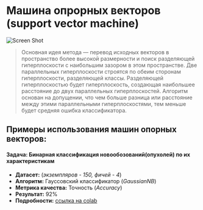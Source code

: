 # Машина опрорных векторов (support vector machine)

![Screen Shot](img/img01.png)

> Основная идея метода — перевод исходных векторов в пространство более высокой размерности 
и поиск разделяющей гиперплоскости с наибольшим зазором в этом пространстве. 
Две параллельных гиперплоскости строятся по обеим сторонам гиперплоскости, разделяющей классы. 
Разделяющей гиперплоскостью будет гиперплоскость, создающая наибольшее расстояние до двух параллельных 
гиперплоскостей. Алгоритм основан на допущении, что чем больше разница или расстояние
между этими параллельными гиперплоскостями, тем меньше будет средняя ошибка классификатора. 
> 

## Примеры использования машин опорных векторов:

#### Задача: Бинарная классификация новообозований(опухолей) по их характеристикам

- **Датасет:** (*экземпляров - 150, фичей - 4*)   
- **Алгоритм:** Гауссовский классификатор (*GaussianNB*)   
- **Метрика качества:** Точность (*Accuracy*)  
- **Результат:** 92%
- **Подробности:** [ссылка на colab](https://colab.research.google.com/drive/1p5bLnFD5qeb2gONoc8Vl94wbmTzH8w56?usp=sharing)